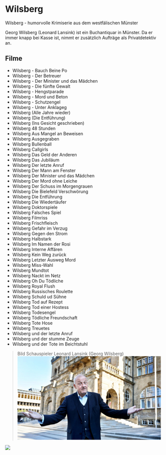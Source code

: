 # Wilsberg

Wilsberg - humorvolle Krimiserie aus dem westfälischen Münster

Georg Wilsberg (Leonard Lansink) ist ein Buchantiquar in Münster. Da er immer knapp bei Kasse ist, nimmt er zusätzlich Aufträge als Privatdetektiv an.

## Filme

* Wilsberg - Bauch Beine Po
* Wilsberg - Der Betreuer
* Wilsberg - Der Minister und das Mädchen
* Wilsberg - Die fünfte Gewalt
* Wilsberg - Hengstparade
* Wilsberg - Mord und Beton
* Wilsberg - Schutzengel
* Wilsberg - Unter Anklageg
* Wilsberg (Alle Jahre wieder)
* Wilsberg (Die Entführung)
* Wilsberg (Ins Gesicht geschrieben)
* Wilsberg 48 Stunden
* Wilsberg Aus Mangel an Beweisen
* Wilsberg Ausgegraben
* Wilsberg Bullenball
* Wilsberg Callgirls
* Wilsberg Das Geld der Anderen
* Wilsberg Das Jubiläum
* Wilsberg Der letzte Anruf
* Wilsberg Der Mann am Fenster
* Wilsberg Der Minister und das Mädchen
* Wilsberg Der Mord ohne Leiche
* Wilsberg Der Schuss im Morgengrauen
* Wilsberg Die Bielefeld Verschwörung
* Wilsberg Die Entführung
* Wilsberg Die Wiedertäufer
* Wilsberg Doktorspiele
* Wilsberg Falsches Spiel
* Wilsberg Filmriss
* Wilsberg Frischfleisch
* Wilsberg Gefahr im Verzug
* Wilsberg Gegen den Strom
* Wilsberg Halbstark
* Wilsberg Im Namen der Rosi
* Wilsberg Interne Affären
* Wilsberg Kein Weg zurück
* Wilsberg Letzter Ausweg Mord
* Wilsberg Miss-Wahl
* Wilsberg Mundtot
* Wilsberg Nackt im Netz
* Wilsberg Oh Du Tödliche
* Wilsberg Royal Flush
* Wilsberg Russisches Roulette
* Wilsberg Schuld ud Sühne
* Wilsberg Tod auf Rezept
* Wilsberg Tod einer Hostess
* Wilsberg Todesengel
* Wilsberg Tödliche Freundschaft
* Wilsberg Tote Hose
* Wilsberg Treuetes
* Wilsberg und der letzte Anruf
* Wilsberg und der stumme Zeuge
* Wilsberg und der Tote im Beichtstuhl


> Bild Schauspieler Leonard Lansink (Georg Wilsberg)
![Alternativer Text](/wilsberg.jpg "Optionaler Titel")

<img src="https://images.app.goo.gl/SwGKw9H2QYnAGnD38"/>
